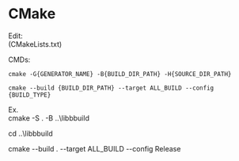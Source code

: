 
# CMake

Edit:  
(CMakeLists.txt)   

CMDs:  
```
cmake -G{GENERATOR_NAME} -B{BUILD_DIR_PATH} -H{SOURCE_DIR_PATH}

cmake --build {BUILD_DIR_PATH} --target ALL_BUILD --config {BUILD_TYPE}
```



Ex.  
cmake -S . -B ..\libbbuild   
 
cd  ..\libbbuild     

cmake --build . --target ALL_BUILD --config Release  

